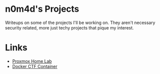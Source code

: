 # n0m4d's Projects

Writeups on some of the projects I'll be working on. They aren't necessary security related, more just techy projects that pique my interest. 

# Links
- [Proxmox Home Lab](Proxmox%20Homelab.md)
- [Docker CTF Container](Docker.md)